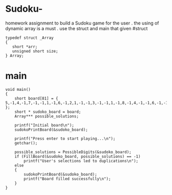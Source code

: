 # Sudoku-
homework assignment to build a Sudoku game for the user .
the using of dynamic array is a must .
use the struct and main that given
 #struct
 ```
typedef struct _Array
{
	short *arr;
	unsigned short size;
} Array;
```
# main

```
void main()
{
	short board[81] = { 5,-1,4,-1,7,-1,-1,1,-1,6,-1,2,1,-1,-1,3,-1,-1,1,-1,8,-1,4,-1,-1,6,-1,-1,5,-1,-1,6,-1,-1,2,-1,-1,2,-1,8,-1,3,-1,-1,-1,-1,-1,-1,-1,-1,4,-1,5,6,-1,6,1,5,3,7,2,8,4,-1,8,7,-1,1,9,-1,3,-1,-1,-1,-1,2,8,-1,-1,-1,9 };
	short * sudoko_board = board;
	Array*** possible_solutions;

	printf("Initial board\n");
	sudokoPrintBoard(&sudoko_board);

	printf("Press enter to start playing...\n");
	getchar();

	possible_solutions = PossibleDigits(&sudoko_board);
	if (FillBoard(&sudoko_board, possible_solutions) == -1)
		printf("User's selections led to duplications\n");
	else
	{
		sudokoPrintBoard(&sudoko_board);
		printf("Board filled successfully\n");
	}
}
```
